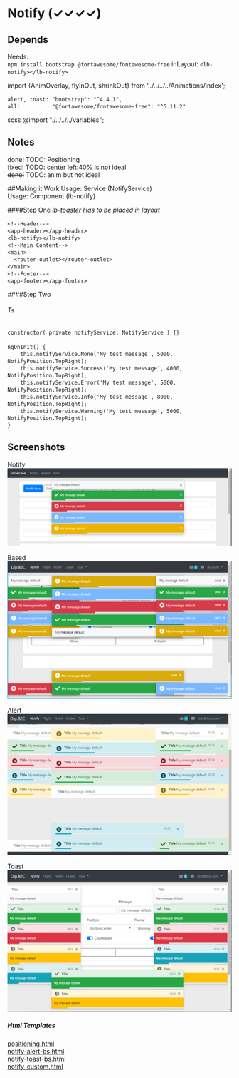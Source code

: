 # Notify (✓✓✓✓)

## Depends 
Needs:  
`npm install bootstrap @fortawesome/fontawesome-free`
inLayout: `<lb-notify></lb-notify>`  

import {AnimOverlay, flyInOut, shrinkOut} from '../../../../Animations/index';


```
alert, toast: "bootstrap": "^4.4.1",  
all:          "@fortawesome/fontawesome-free": "^5.11.2"  
```

scss @import "./../../../variables";

## Notes  
done! TODO: Positioning   
fixed! TODO: center left:40% is not ideal   
~~done!~~ TODO: anim but not ideal

##Making it Work
Usage: Service (NotifyService)  
Usage: Component (lb-notify)  

####Step One
_lb-toaster Has to be placed in layout_
````
<!--Header-->
<app-header></app-header>
<lb-notify></lb-notify>
<!--Main Content-->
<main>
  <router-outlet></router-outlet>
</main>
<!--Footer-->
<app-footer></app-footer>
````

####Step Two  
###### Ts
```
constructor( private notifyService: NotifyService ) {}

ngOnInit() {
    this.notifyService.None('My test message', 5000, NotifyPosition.TopRight);
    this.notifyService.Success('My test message', 4000, NotifyPosition.TopRight);
    this.notifyService.Error('My test message', 5000, NotifyPosition.TopRight);
    this.notifyService.Info('My test message', 8000, NotifyPosition.TopRight);
    this.notifyService.Warning('My test message', 5000, NotifyPosition.TopRight);
}
```

 
## Screenshots 
Notify  
![](Screenshots/Notify.png) 

Based  
![](Screenshots/Based.png) 

Alert  
![](Screenshots/Alert.png) 

Toast  
![](Screenshots/Toast.png) 


##### Html Templates
[positioning.html](Templates/template-positioning.html)  
[notify-alert-bs.html](Templates/template-notify-alert-bs.html)  
[notify-toast-bs.html](Templates/template-notify-toast-bs.html)  
[notify-custom.html](Templates/template-notify-custom.html)  

